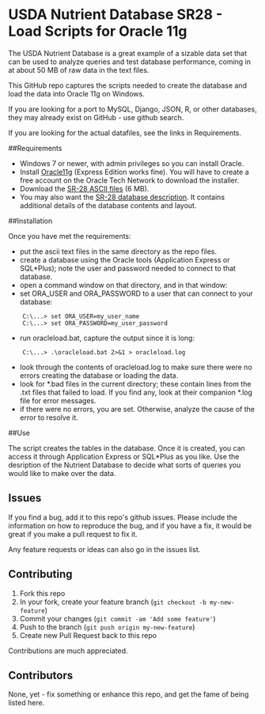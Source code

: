 # USDA Nutrient Database SR28 - Load Scripts for Oracle 11g

The USDA Nutrient Database is a great example of a sizable data set
that can be used to analyze queries and test database performance,
coming in at about 50 MB of raw data in the text files.

This GitHub repo captures the scripts needed to create the database
and load the data into Oracle 11g on Windows.

If you are looking for a port to MySQL, Django, JSON, R, or other databases,
they may already exist on GitHub - use github search.

If you are looking for the actual datafiles, see the links in Requirements.

##Requirements

* Windows 7 or newer, with admin privileges so you can install Oracle.
* Install [Oracle11g](
http://www.oracle.com/technetwork/database/database-technologies/express-edition/downloads/index.html?ssSourceSiteId=ocomen) 
(Express Edition works fine). You will have to create a free account on
the Oracle Tech Network to download the installer.
* Download the [SR-28 ASCII files](https://www.ars.usda.gov/SP2UserFiles/Place/12354500/Data/SR/SR28/dnload/sr28asc.zip)  (6 MB).
* You may also want the [SR-28 database description](http://www.ars.usda.gov/SP2UserFiles/Place/80400525/Data/SR/SR28/sr28_doc.pd). It contains additional details of the database contents and layout. 

##Installation

Once you have met the requirements:
* put the ascii text files in the same directory as the repo files.
* create a database using the Oracle tools (Application Express or SQL*Plus); note the user and password needed to connect to that database.
* open a command window on that directory, and in that window:
* set ORA_USER and ORA_PASSWORD to a user that can connect to your database:
```
    C:\...> set ORA_USER=my_user_name
	C:\...> set ORA_PASSWORD=my_user_password
```	
* run oracleload.bat, capture the output since it is long:
```
    C:\...> .\oracleload.bat 2>&1 > oracleload.log
```	
* look through the contents of oracleload.log to make sure there were no errors creating the database or loading the data.
* look for *.bad files in the current directory; these contain lines from the .txt files that failed to load. If you find any, look at their companion *.log file for error messages.
* if there were no errors, you are set. Otherwise, analyze the cause of the error to resolve it.

##Use

The script creates the tables in the database. Once it is created, you can access it through Application Express or SQL*Plus as you like. Use the desription of the Nutrient Database to decide what sorts of queries you would like to make over the data.

## Issues

If you find a bug, add it to this repo's github issues. Please include the
information on how to reproduce the bug, and if you have a fix, it would
be great if you make a pull request to fix it.

Any feature requests or ideas can also go in the issues list.

## Contributing

1. Fork this repo
2. In your fork, create your feature branch (`git checkout -b my-new-feature`)
3. Commit your changes (`git commit -am 'Add some feature'`)
4. Push to the branch (`git push origin my-new-feature`)
5. Create new Pull Request back to this repo

Contributions are much appreciated.

## Contributors

None, yet - fix something or enhance this repo, and get the fame of being listed here.

